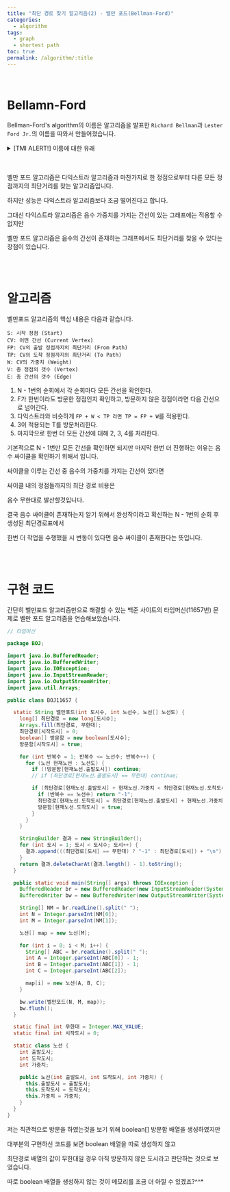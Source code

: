 ```yaml
---
title: "최단 경로 찾기 알고리즘(2) - 벨만 포드(Bellman-Ford)"
categories:
  - algorithm
tags:
  - graph
  - shortest path
toc: true
permalink: /algorithm/:title
---
```

<br>

# Bellamn-Ford

Bellman-Ford's algorithm의 이름은 알고리즘을 발표한 `Richard Bellman`과 `Lester Ford Jr.`의 이름을 따와서 만들어졌습니다.

<details>
<summary>[TMI ALERT!] 이름에 대한 유래 </summary>
<div markdown="1">

---

그러나 [위키피디아](https://en.wikipedia.org/wiki/Bellman%E2%80%93Ford_algorithm)를 보면 벨만 포드 알고리즘을 처음 고안한 사람은 `Richard Bellman`도, `Lester Ford Jr.` 도 아닌 바로 `Alfonso Shimbel`이라고 합니다.

1954년 Shimbel의 고안 이후 1957년 Edward Moore가 더욱 정교화를 진행했습니다.

그래서 Bellman-Ford 알고리즘은 때때로 Bellman-Ford_Moore 알고리즘으로도 불린다고 합니다.

또 1957년 Max Woodbury와 George Dantzig 또한 알고리즘에 대한 연구를 진행했지만 발표는 하지 않았다고 합니다.

1958년 드디어 Richard Bellman이 해당 알고리즘을 발표했습니다.

Bellman's algorithm이 아닌 Bellman-Ford's algorithm 이라고 불리는 이유는 Bellman이 Ford의 [`relaxing edge`](https://towardsdatascience.com/algorithm-shortest-paths-1d8fa3f50769) 탐색 공식을 사용했기 떄문이라고 합니다.

Bellman-Ford's algorithm은 때때로 Bellman-Kalaba's algorithm 혹은 Bellman-Shimbel's algorithm 이라고도 불린다고 합니다.

<br>

참고 자료

[Wikipedia: Bellman–Ford algorithm](https://en.wikipedia.org/wiki/Bellman%E2%80%93Ford_algorithm)

[StackExchange: Why is the Bellman-Ford's shortest path algorithm sometimes called Bellman-Kalaba?](https://or.stackexchange.com/questions/6476/why-is-the-bellman-fords-shortest-path-algorithm-sometimes-called-bellman-kalab)

---

</div>
</details>
<br>
<br>


벨만 포드 알고리즘은 다익스트라 알고리즘과 마찬가지로 한 정점으로부터 다른 모든 정점까지의 최단거리를 찾는 알고리즘입니다.

하지만 성능은 다익스트라 알고리즘보다 조금 떨어진다고 합니다.

그대신 다익스트라 알고리즘은 음수 가중치를 가지는 간선이 있는 그래프에는 적용할 수 없지만

벨만 포드 알고리즘은 음수의 간선이 존재하는 그래프에서도 최단거리를 찾을 수 있다는 장점이 있습니다.
<br>
<br>
<br>
<br>

# 알고리즘

벨만포드 알고리즘의 핵심 내용은 다음과 같습니다.

    S: 시작 정점 (Start)
    CV: 어떤 간선 (Current Vertex)
    FP: CV의 출발 정점까지의 최단거리 (From Path)
    TP: CV의 도착 정점까지의 최단거리 (To Path)
    W: CV의 가중치 (Weight)
    V: 총 정점의 갯수 (Vertex)
    E: 총 간선의 갯수 (Edge)

1. N - 1번의 순회에서 각 순회마다 모든 간선을 확인한다.
2. F가 한번이라도 방문한 정점인지 확인하고, 방문하지 않은 정점이라면 다음 간선으로 넘어간다.
3. 다익스트라와 비슷하게 `FP + W < TP 라면 TP = FP + W`를 적용한다.
4. 3이 적용되는 T를 방문처리한다.
5. 마지막으로 한번 더 모든 간선에 대해 2, 3, 4를 처리한다.

기본적으로 N - 1번만 모든 간선을 확인하면 되지만 마지막 한번 더 진행하는 이유는 음수 싸이클을 확인하기 위해서 입니다.

싸이클을 이루는 간선 중 음수의 가중치를 가지는 간선이 있다면

싸이클 내의 정점들까지의 최단 경로 비용은

음수 무한대로 발산할것입니다.

결국 음수 싸이클이 존재하는지 알기 위해서 완성작이라고 확신하는 N - 1번의 순회 후 생성된 최단경로표에서

한번 더 작업을 수행했을 시 변동이 있다면 음수 싸이클이 존재한다는 뜻입니다.
<br>
<br>
<br>
<br>

# 구현 코드

간단히 벨만포드 알고리즘만으로 해결할 수 있는 백준 사이트의 타임머신(11657번) 문제로 벨만 포드 알고리즘을 연습해보았습니다.

```java
// 타임머신

package BOJ;

import java.io.BufferedReader;
import java.io.BufferedWriter;
import java.io.IOException;
import java.io.InputStreamReader;
import java.io.OutputStreamWriter;
import java.util.Arrays;

public class BOJ11657 {

  static String 벨만포드(int 도시수, int 노선수, 노선[] 노선도) {
    long[] 최단경로 = new long[도시수];
    Arrays.fill(최단경로, 무한대);
    최단경로[시작도시] = 0;
    boolean[] 방문함 = new boolean[도시수];
    방문함[시작도시] = true;

    for (int 반복수 = 1; 반복수 <= 노선수; 반복수++) {
      for (노선 현재노선 : 노선도) {
        if (!방문함[현재노선.출발도시]) continue;
        // if (최단경로[현재노선.출발도시] == 무한대) continue;

        if (최단경로[현재노선.출발도시] + 현재노선.가중치 < 최단경로[현재노선.도착도시]) {
          if (반복수 == 노선수) return "-1";
          최단경로[현재노선.도착도시] = 최단경로[현재노선.출발도시] + 현재노선.가중치;
          방문함[현재노선.도착도시] = true;
        }
      }
    }

    StringBuilder 결과 = new StringBuilder();
    for (int 도시 = 1; 도시 < 도시수; 도시++) {
      결과.append(((최단경로[도시] == 무한대) ? "-1" : 최단경로[도시]) + "\n");
    }
    return 결과.deleteCharAt(결과.length() - 1).toString();
  }

  public static void main(String[] args) throws IOException {
    BufferedReader br = new BufferedReader(new InputStreamReader(System.in));
    BufferedWriter bw = new BufferedWriter(new OutputStreamWriter(System.out));

    String[] NM = br.readLine().split(" ");
    int N = Integer.parseInt(NM[0]);
    int M = Integer.parseInt(NM[1]);

    노선[] map = new 노선[M];

    for (int i = 0; i < M; i++) {
      String[] ABC = br.readLine().split(" ");
      int A = Integer.parseInt(ABC[0]) - 1;
      int B = Integer.parseInt(ABC[1]) - 1;
      int C = Integer.parseInt(ABC[2]);

      map[i] = new 노선(A, B, C);
    }

    bw.write(벨만포드(N, M, map));
    bw.flush();
  }

  static final int 무한대 = Integer.MAX_VALUE;
  static final int 시작도시 = 0;

  static class 노선 {
    int 출발도시;
    int 도착도시;
    int 가중치;

    public 노선(int 출발도시, int 도착도시, int 가중치) {
      this.출발도시 = 출발도시;
      this.도착도시 = 도착도시;
      this.가중치 = 가중치;
    }
  }
}
```

저는 직관적으로 방문을 하였는것을 보기 위해 boolean[] 방문함 배열을 생성하였지만

대부분의 구현하신 코드를 보면 boolean 배열을 따로 생성하지 않고

최단경로 배열의 값이 무한대일 경우 아직 방문하지 않은 도시라고 판단하는 것으로 보였습니다.

따로 boolean 배열을 생성하지 않는 것이 메모리를 조금 더 아낄 수 있겠죠?^^*